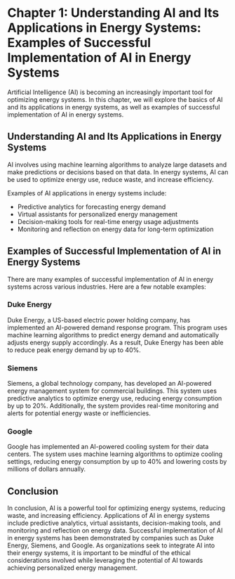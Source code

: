Chapter 1: Understanding AI and Its Applications in Energy Systems: Examples of Successful Implementation of AI in Energy Systems
=================================================================================================================================

Artificial Intelligence (AI) is becoming an increasingly important tool for optimizing energy systems. In this chapter, we will explore the basics of AI and its applications in energy systems, as well as examples of successful implementation of AI in energy systems.

Understanding AI and Its Applications in Energy Systems
-------------------------------------------------------

AI involves using machine learning algorithms to analyze large datasets and make predictions or decisions based on that data. In energy systems, AI can be used to optimize energy use, reduce waste, and increase efficiency.

Examples of AI applications in energy systems include:

* Predictive analytics for forecasting energy demand
* Virtual assistants for personalized energy management
* Decision-making tools for real-time energy usage adjustments
* Monitoring and reflection on energy data for long-term optimization

Examples of Successful Implementation of AI in Energy Systems
-------------------------------------------------------------

There are many examples of successful implementation of AI in energy systems across various industries. Here are a few notable examples:

### Duke Energy

Duke Energy, a US-based electric power holding company, has implemented an AI-powered demand response program. This program uses machine learning algorithms to predict energy demand and automatically adjusts energy supply accordingly. As a result, Duke Energy has been able to reduce peak energy demand by up to 40%.

### Siemens

Siemens, a global technology company, has developed an AI-powered energy management system for commercial buildings. This system uses predictive analytics to optimize energy use, reducing energy consumption by up to 20%. Additionally, the system provides real-time monitoring and alerts for potential energy waste or inefficiencies.

### Google

Google has implemented an AI-powered cooling system for their data centers. The system uses machine learning algorithms to optimize cooling settings, reducing energy consumption by up to 40% and lowering costs by millions of dollars annually.

Conclusion
----------

In conclusion, AI is a powerful tool for optimizing energy systems, reducing waste, and increasing efficiency. Applications of AI in energy systems include predictive analytics, virtual assistants, decision-making tools, and monitoring and reflection on energy data. Successful implementation of AI in energy systems has been demonstrated by companies such as Duke Energy, Siemens, and Google. As organizations seek to integrate AI into their energy systems, it is important to be mindful of the ethical considerations involved while leveraging the potential of AI towards achieving personalized energy management.
